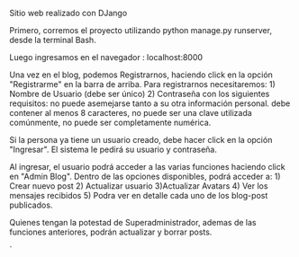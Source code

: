 Sitio web realizado con DJango

Primero, corremos el proyecto utilizando python manage.py runserver, desde la terminal Bash.

Luego ingresamos en el navegador : localhost:8000

Una vez en el blog, podemos Registrarnos, haciendo click en la opción "Registrarme" en la barra de arriba. Para registrarnos necesitaremos:
                1) Nombre de Usuario (debe ser único)
                2) Contraseña con los siguientes requisitos: no puede asemejarse tanto a su otra información personal. debe contener al menos 8 caracteres, no puede ser una clave utilizada comúnmente, no puede ser completamente numérica.

Si la persona ya tiene un usuario creado, debe hacer click en la opción "Ingresar". El sistema le pedirá su usuario y contraseña.

Al ingresar, el usuario podrá acceder a las varias funciones haciendo click en "Admin Blog". Dentro de las opciones disponibles, podrá acceder a: 
                1) Crear nuevo post
                2) Actualizar usuario
                3)Actualizar Avatars
                4) Ver los mensajes recibidos
                5) Podra ver en detalle cada uno de los blog-post publicados.

Quienes tengan la potestad de Superadministrador, ademas de las funciones anteriores, podrán actualizar y borrar posts. 







`




